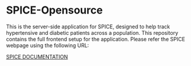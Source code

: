 # SPICE-Opensource

This is the server-side application for SPICE, designed to help track hypertensive and diabetic patients across a population.
This repository contains the full frontend setup for the application. Please refer the SPICE webpage using the following URL:

[SPICE DOCUMENTATION](https://app.gitbook.com/o/RnePNEThd1XTpW5Hf3HB/s/7inBQ0zjo0nwpqK5625P/~/changes/6/overview/installation-document/backend)